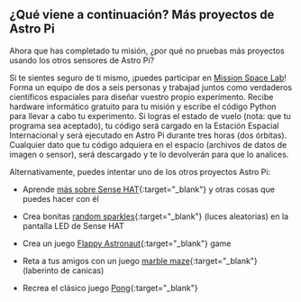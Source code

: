 ## ¿Qué viene a continuación? Más proyectos de Astro Pi

Ahora que has completado tu misión, ¿por qué no pruebas más proyectos usando los otros sensores de Astro Pi?

Si te sientes seguro de ti mismo, ¡puedes participar en [Mission Space Lab](https://astro-pi.org/missions/space-lab/)! Forma un equipo de dos a seis personas y trabajad juntos como verdaderos científicos espaciales para diseñar vuestro propio experimento. Recibe hardware informático gratuito para tu misión y escribe el código Python para llevar a cabo tu experimento. Si logras el estado de vuelo (nota: que tu programa sea aceptado), tu código será cargado en la Estación Espacial Internacional y será ejecutado en Astro Pi durante tres horas (dos órbitas). Cualquier dato que tu código adquiera en el espacio (archivos de datos de imagen o sensor), será descargado y te lo devolverán para que lo analices.

Alternativamente, puedes intentar uno de los otros proyectos Astro Pi:

+ Aprende [más sobre Sense HAT](https://projects.raspberrypi.org/es-ES/projects/getting-started-with-the-sense-hat){:target="_blank"} y otras cosas que puedes hacer con él

+ Crea bonitas [random sparkles](https://projects.raspberrypi.org/en/projects/sense-hat-random-sparkles){:target="_blank"} (luces aleatorias) en la pantalla LED de Sense HAT

+ Crea un juego [Flappy Astronaut](https://projects.raspberrypi.org/en/projects/flappy-astronaut){:target="_blank"} game

+ Reta a tus amigos con un juego [marble maze](https://projects.raspberrypi.org/en/projects/sense-hat-marble-maze){:target="_blank"} (laberinto de canicas)

+ Recrea el clásico juego [Pong](https://projects.raspberrypi.org/en/projects/sense-hat-pong){:target="_blank"}
